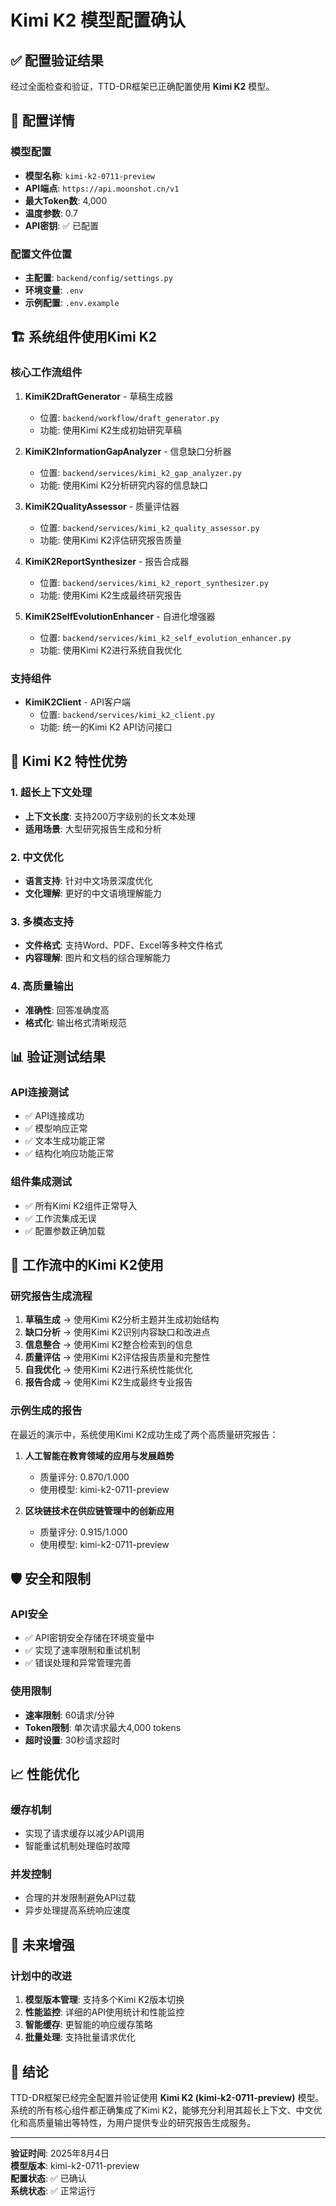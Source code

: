 # Kimi K2 模型配置确认

## ✅ 配置验证结果

经过全面检查和验证，TTD-DR框架已正确配置使用 **Kimi K2** 模型。

## 🔧 配置详情

### 模型配置
- **模型名称**: `kimi-k2-0711-preview`
- **API端点**: `https://api.moonshot.cn/v1`
- **最大Token数**: 4,000
- **温度参数**: 0.7
- **API密钥**: ✅ 已配置

### 配置文件位置
- **主配置**: `backend/config/settings.py`
- **环境变量**: `.env`
- **示例配置**: `.env.example`

## 🏗️ 系统组件使用Kimi K2

### 核心工作流组件
1. **KimiK2DraftGenerator** - 草稿生成器
   - 位置: `backend/workflow/draft_generator.py`
   - 功能: 使用Kimi K2生成初始研究草稿

2. **KimiK2InformationGapAnalyzer** - 信息缺口分析器
   - 位置: `backend/services/kimi_k2_gap_analyzer.py`
   - 功能: 使用Kimi K2分析研究内容的信息缺口

3. **KimiK2QualityAssessor** - 质量评估器
   - 位置: `backend/services/kimi_k2_quality_assessor.py`
   - 功能: 使用Kimi K2评估研究报告质量

4. **KimiK2ReportSynthesizer** - 报告合成器
   - 位置: `backend/services/kimi_k2_report_synthesizer.py`
   - 功能: 使用Kimi K2生成最终研究报告

5. **KimiK2SelfEvolutionEnhancer** - 自进化增强器
   - 位置: `backend/services/kimi_k2_self_evolution_enhancer.py`
   - 功能: 使用Kimi K2进行系统自我优化

### 支持组件
- **KimiK2Client** - API客户端
  - 位置: `backend/services/kimi_k2_client.py`
  - 功能: 统一的Kimi K2 API访问接口

## 🎯 Kimi K2 特性优势

### 1. 超长上下文处理
- **上下文长度**: 支持200万字级别的长文本处理
- **适用场景**: 大型研究报告生成和分析

### 2. 中文优化
- **语言支持**: 针对中文场景深度优化
- **文化理解**: 更好的中文语境理解能力

### 3. 多模态支持
- **文件格式**: 支持Word、PDF、Excel等多种文件格式
- **内容理解**: 图片和文档的综合理解能力

### 4. 高质量输出
- **准确性**: 回答准确度高
- **格式化**: 输出格式清晰规范

## 📊 验证测试结果

### API连接测试
- ✅ API连接成功
- ✅ 模型响应正常
- ✅ 文本生成功能正常
- ✅ 结构化响应功能正常

### 组件集成测试
- ✅ 所有Kimi K2组件正常导入
- ✅ 工作流集成无误
- ✅ 配置参数正确加载

## 🔄 工作流中的Kimi K2使用

### 研究报告生成流程
1. **草稿生成** → 使用Kimi K2分析主题并生成初始结构
2. **缺口分析** → 使用Kimi K2识别内容缺口和改进点
3. **信息整合** → 使用Kimi K2整合检索到的信息
4. **质量评估** → 使用Kimi K2评估报告质量和完整性
5. **自我优化** → 使用Kimi K2进行系统性能优化
6. **报告合成** → 使用Kimi K2生成最终专业报告

### 示例生成的报告
在最近的演示中，系统使用Kimi K2成功生成了两个高质量研究报告：

1. **人工智能在教育领域的应用与发展趋势**
   - 质量评分: 0.870/1.000
   - 使用模型: kimi-k2-0711-preview

2. **区块链技术在供应链管理中的创新应用**
   - 质量评分: 0.915/1.000
   - 使用模型: kimi-k2-0711-preview

## 🛡️ 安全和限制

### API安全
- ✅ API密钥安全存储在环境变量中
- ✅ 实现了速率限制和重试机制
- ✅ 错误处理和异常管理完善

### 使用限制
- **速率限制**: 60请求/分钟
- **Token限制**: 单次请求最大4,000 tokens
- **超时设置**: 30秒请求超时

## 📈 性能优化

### 缓存机制
- 实现了请求缓存以减少API调用
- 智能重试机制处理临时故障

### 并发控制
- 合理的并发限制避免API过载
- 异步处理提高系统响应速度

## 🔮 未来增强

### 计划中的改进
1. **模型版本管理**: 支持多个Kimi K2版本切换
2. **性能监控**: 详细的API使用统计和性能监控
3. **智能缓存**: 更智能的响应缓存策略
4. **批量处理**: 支持批量请求优化

## 📝 结论

TTD-DR框架已经完全配置并验证使用 **Kimi K2 (kimi-k2-0711-preview)** 模型。系统的所有核心组件都正确集成了Kimi K2，能够充分利用其超长上下文、中文优化和高质量输出等特性，为用户提供专业的研究报告生成服务。

---

**验证时间**: 2025年8月4日  
**模型版本**: kimi-k2-0711-preview  
**配置状态**: ✅ 已确认  
**系统状态**: ✅ 正常运行